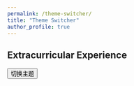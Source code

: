 ```yaml
---
permalink: /theme-switcher/
title: "Theme Switcher"
author_profile: true
---
```

## Extracurricular Experience


<html lang="en">
<head>
<meta charset="UTF-8">
<meta name="viewport" content="width=device-width, initial-scale=1.0">
<title>Theme Switcher</title>
<style>
  :root {
    --color-background: #1b1b1b; /* 暗色背景 */
    --color-text: #fff; /* 暗色文字 */
    --color-background-light: #fff; /* 亮色背景 */
    --color-text-light: #0b1016; /* 亮色文字 */
  }

  body {
    background-color: var(--color-background-light);
    color: var(--color-text-light);
    transition: background-color 0.3s, color 0.3s;
  }

  @media (prefers-color-scheme: dark) {
    body {
      background-color: var(--color-background);
      color: var(--color-text);
    }
  }

  button {
    margin: 10px;
    padding: 5px 10px;
  }
</style>
</head>
<body>

<button onclick="toggleTheme()">切换主题</button>

<script>
  function toggleTheme() {
    let html = document.querySelector('html');
    let currentTheme = html.getAttribute('data-theme');
    if (currentTheme === "dark") {
      html.setAttribute('data-theme', 'light');
      html.style.backgroundColor = var(--color-background-light);
      html.style.color = var(--color-text-light);
    } else {
      html.setAttribute('data-theme', 'dark');
      html.style.backgroundColor = var(--color-background);
      html.style.color = var(--color-text);
    }
  }
</script>

</body>
</html>
